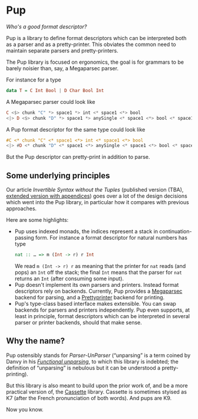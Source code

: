 Pup
===

_Who's a good format descriptor?_

Pup is a library to define format descriptors which can be interpreted both as a
parser and as a pretty-printer. This obviates the common need to maintain separate
parsers and pretty-printers.

The Pup library is focused on ergonomics, the
goal is for grammars to be barely noisier than, say, a Megaparsec parser.

For instance for a type

``` haskell
data T = C Int Bool | D Char Bool Int
```

A Megaparsec parser could look like

``` haskell
C <$> chunk "C" *> space1 *> int <* space1 <*> bool
<|> D <$> chunk "D" *> space1 *> anySingle <* space1 <*> bool <* space1 <*> int
```

A Pup format descriptor for the same type could look like

``` haskell
#C <* chunk "C" <* space1 <*> int <* space1 <*> bool
<|> #D <* chunk "D" <* space1 <*> anySingle <* space1 <*> bool <* space1 <*> int
```

But the Pup descriptor can pretty-print in addition to parse.

## Some underlying principles

Our article _Invertible Syntax without the Tuples_ (published version (TBA),
[extended version with appendices][paper-extended]) goes over a lot of the
design decisions which went into the Pup library, in particular how it compares
with previous approaches.

Here are some highlights:

- Pup uses indexed monads, the indices represent a stack in continuation-passing
  form. For instance a format descriptor for natural numbers has type
  ```haskell
  nat :: … => m (Int -> r) r Int
  ```
  We read `m (Int -> r) r` as meaning that the printer for `nat` reads (and
  pops) an `Int` off the stack; the final `Int` means that the parser for `nat`
  returns an `Int` (after consuming some input).
- Pup doesn't implement its own parsers and printers. Instead format descriptors
  rely on backends. Currently, Pup provides a [Megaparsec] backend for parsing,
  and a [Prettyprinter] backend for printing.
- Pup's type-class based interface makes extensible. You can swap backends for
  parsers and printers independently. Pup even supports, at least in principle,
  format descriptors which can be interpreted in several parser or printer
  backends, should that make sense.

## Why the name?

Pup ostensibly stands for _Parser-UnParser_ (“unparsing” is a term coined by
Danvy in his [_Functional unparsing_][functional-unparsing-paper], to which this
library is indebted; the definition of “unparsing” is nebulous but it can be
understood a pretty-printing).

But this library is also meant to build upon the prior work of, and be a more
practical version of, the [Cassette] library. Cassette is sometimes styised as
K7 (after the French pronunciation of both words). And pups are K9.

Now you know.

[functional-unparsing-paper]: https://www.cambridge.org/core/journals/journal-of-functional-programming/article/functional-unparsing/789945109AD2AB168B504472E6B786A0
[Cassette]: https://github.com/mboes/cassette/
[paper-extended]: https://arxiv.org/abs/2508.09856
[Megaparsec]: https://hackage.haskell.org/package/megaparsec
[Prettyprinter]: https://hackage.haskell.org/package/prettyprinter
